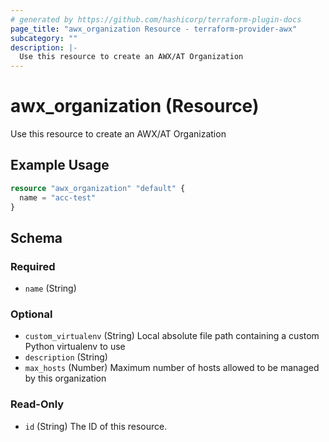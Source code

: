 ```yaml
---
# generated by https://github.com/hashicorp/terraform-plugin-docs
page_title: "awx_organization Resource - terraform-provider-awx"
subcategory: ""
description: |-
  Use this resource to create an AWX/AT Organization
---
```


# awx_organization (Resource)

Use this resource to create an AWX/AT Organization

## Example Usage

```terraform
resource "awx_organization" "default" {
  name = "acc-test"
}
```

<!-- schema generated by tfplugindocs -->
## Schema

### Required

- `name` (String)

### Optional

- `custom_virtualenv` (String) Local absolute file path containing a custom Python virtualenv to use
- `description` (String)
- `max_hosts` (Number) Maximum number of hosts allowed to be managed by this organization

### Read-Only

- `id` (String) The ID of this resource.
